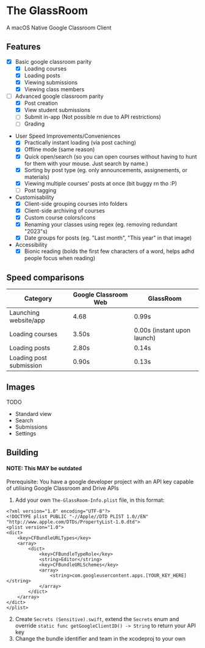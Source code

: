 # The GlassRoom
A macOS Native Google Classroom Client

## Features
 - [x] Basic google classroom parity
   - [x] Loading courses
   - [x] Loading posts
   - [x] Viewing submissions
   - [x] Viewing class members
 - [ ] Advanced google classroom parity
   - [x] Post creation
   - [x] View student submissions
   - [ ] Submit in-app (Not possible rn due to API restrictions)
   - [ ] Grading
 - User Speed Improvements/Conveniences
   - [x] Practically instant loading (via post caching)
   - [x] Offline mode (same reason)
   - [x] Quick open/search (so you can open courses without having to hunt for them with your mouse. Just search by name.)
   - [x] Sorting by post type (eg. only announcements, assignements, or materials)
   - [x] Viewing multiple courses' posts at once (bit buggy rn tho :P)
   - [ ] Post tagging
 - Customisability
   - [x] Client-side grouping courses into folders
   - [x] Client-side archiving of courses
   - [x] Custom course colors/icons
   - [x] Renaming your classes using regex (eg. removing redundant "2023"s)
   - [x] Date groups for posts (eg. "Last month", "This year" in that image)
 - Accessibility
   - [x] Bionic reading (bolds the first few characters of a word, helps adhd people focus when reading)

## Speed comparisons

| Category | Google Classroom Web | GlassRoom |
|----------|----------------------|-----------|
| Launching website/app | 4.68 | 0.99s |
| Loading courses | 3.50s | 0.00s (instant upon launch) |
| Loading posts | 2.80s | 0.14s |
| Loading post submission | 0.90s | 0.13s |

## Images
TODO
- Standard view
- Search
- Submissions
- Settings

## Building
#### NOTE: This MAY be outdated

Prerequisite: You have a google developer project with an API key capable of utilising Google Classroom and Drive APIs
1. Add your own `The-GlassRoom-Info.plist` file, in this format:
```
<?xml version="1.0" encoding="UTF-8"?>
<!DOCTYPE plist PUBLIC "-//Apple//DTD PLIST 1.0//EN" "http://www.apple.com/DTDs/PropertyList-1.0.dtd">
<plist version="1.0">
<dict>
	<key>CFBundleURLTypes</key>
	<array>
		<dict>
			<key>CFBundleTypeRole</key>
			<string>Editor</string>
			<key>CFBundleURLSchemes</key>
			<array>
				<string>com.googleusercontent.apps.[YOUR_KEY_HERE]</string>
			</array>
		</dict>
	</array>
</dict>
</plist>
```
2. Create `Secrets (Sensitive).swift`, extend the `Secrets` enum and override `static func getGoogleClientID() -> String` to return your API key
3. Change the bundle identifier and team in the xcodeproj to your own
